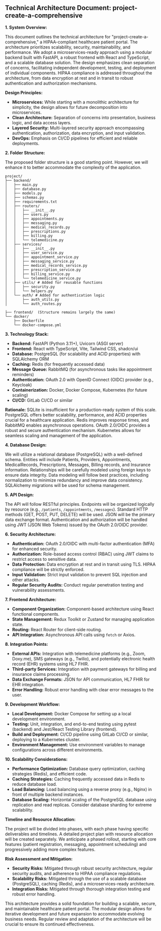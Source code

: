 ## Technical Architecture Document: project-create-a-comprehensive

**1. System Overview:**

This document outlines the technical architecture for "project-create-a-comprehensive," a HIPAA-compliant healthcare patient portal.  The architecture prioritizes scalability, security, maintainability, and performance.  We adopt a microservices-ready approach using a modular backend built with FastAPI, a robust frontend with React and TypeScript, and a scalable database solution.  The design emphasizes clean separation of concerns, facilitating independent development, testing, and deployment of individual components.  HIPAA compliance is addressed throughout the architecture, from data encryption at rest and in transit to robust authentication and authorization mechanisms.

**Design Principles:**

* **Microservices:**  While starting with a monolithic architecture for simplicity, the design allows for future decomposition into microservices.
* **Clean Architecture:**  Separation of concerns into presentation, business logic, and data access layers.
* **Layered Security:**  Multi-layered security approach encompassing authentication, authorization, data encryption, and input validation.
* **DevOps:**  Emphasis on CI/CD pipelines for efficient and reliable deployments.

**2. Folder Structure:**

The proposed folder structure is a good starting point.  However, we will enhance it to better accommodate the complexity of the application.

```
project/
├── backend/
│   ├── main.py
│   ├── database.py
│   ├── models.py
│   ├── schemas.py
│   ├── requirements.txt
│   ├── routers/
│   │   ├── __init__.py
│   │   ├── users.py
│   │   ├── appointments.py
│   │   ├── messaging.py
│   │   ├── medical_records.py
│   │   ├── prescriptions.py
│   │   ├── billing.py
│   │   └── telemedicine.py
│   ├── services/
│   │   ├── __init__.py
│   │   ├── user_service.py
│   │   ├── appointment_service.py
│   │   ├── messaging_service.py
│   │   ├── medical_records_service.py
│   │   ├── prescription_service.py
│   │   ├── billing_service.py
│   │   └── telemedicine_service.py
│   ├── utils/ # Added for reusable functions
│   │   ├── security.py
│   │   └── helpers.py
│   └── auth/ # Added for authentication logic
│       ├── auth_utils.py
│       └── auth_routes.py

├── frontend/  (Structure remains largely the same)
└── docker/
    ├── Dockerfile
    └── docker-compose.yml
```

**3. Technology Stack:**

* **Backend:** FastAPI (Python 3.11+), Uvicorn (ASGI server)
* **Frontend:** React with TypeScript, Vite, Tailwind CSS, shadcn/ui
* **Database:** PostgreSQL (for scalability and ACID properties) with SQLAlchemy ORM
* **Caching:** Redis (for frequently accessed data)
* **Message Queue:** RabbitMQ (for asynchronous tasks like appointment reminders)
* **Authentication:** OAuth 2.0 with OpenID Connect (OIDC) provider (e.g., Keycloak)
* **Containerization:** Docker, Docker Compose, Kubernetes (for future scaling)
* **CI/CD:** GitLab CI/CD or similar

**Rationale:**  SQLite is insufficient for a production-ready system of this scale. PostgreSQL offers better scalability, performance, and ACID properties crucial for a healthcare application.  Redis improves response times, and RabbitMQ enables asynchronous operations. OAuth 2.0/OIDC provides a robust and secure authentication mechanism. Kubernetes allows for seamless scaling and management of the application.


**4. Database Design:**

We will utilize a relational database (PostgreSQL) with a well-defined schema.  Entities will include Patients, Providers, Appointments, MedicalRecords, Prescriptions, Messages, Billing records, and Insurance information.  Relationships will be carefully modeled using foreign keys to ensure data integrity.  Data modeling will follow best practices, including normalization to minimize redundancy and improve data consistency.  SQLAlchemy migrations will be used for schema management.

**5. API Design:**

The API will follow RESTful principles.  Endpoints will be organized logically by resource (e.g., `/patients`, `/appointments`, `/messages`).  Standard HTTP methods (GET, POST, PUT, DELETE) will be used.  JSON will be the primary data exchange format.  Authentication and authorization will be handled using JWT (JSON Web Tokens) issued by the OAuth 2.0/OIDC provider.

**6. Security Architecture:**

* **Authentication:** OAuth 2.0/OIDC with multi-factor authentication (MFA) for enhanced security.
* **Authorization:** Role-based access control (RBAC) using JWT claims to restrict access to sensitive data.
* **Data Protection:** Data encryption at rest and in transit using TLS.  HIPAA compliance will be strictly enforced.
* **Input Validation:**  Strict input validation to prevent SQL injection and other attacks.
* **Regular Security Audits:**  Conduct regular penetration testing and vulnerability assessments.


**7. Frontend Architecture:**

* **Component Organization:**  Component-based architecture using React functional components.
* **State Management:** Redux Toolkit or Zustand for managing application state.
* **Routing:** React Router for client-side routing.
* **API Integration:**  Asynchronous API calls using `fetch` or Axios.

**8. Integration Points:**

* **External APIs:** Integration with telemedicine platforms (e.g., Zoom, Doxy.me), SMS gateways (e.g., Twilio), and potentially electronic health record (EHR) systems using HL7 FHIR.
* **Third-party Services:**  Integration with payment gateways for billing and insurance claims processing.
* **Data Exchange Formats:**  JSON for API communication, HL7 FHIR for EHR integration.
* **Error Handling:**  Robust error handling with clear error messages to the user.

**9. Development Workflow:**

* **Local Development:**  Docker Compose for setting up a local development environment.
* **Testing:**  Unit, integration, and end-to-end testing using pytest (backend) and Jest/React Testing Library (frontend).
* **Build and Deployment:**  CI/CD pipeline using GitLab CI/CD or similar, deploying to a Kubernetes cluster.
* **Environment Management:**  Use environment variables to manage configurations across different environments.


**10. Scalability Considerations:**

* **Performance Optimization:**  Database query optimization, caching strategies (Redis), and efficient code.
* **Caching Strategies:**  Caching frequently accessed data in Redis to reduce database load.
* **Load Balancing:**  Load balancing using a reverse proxy (e.g., Nginx) in front of multiple backend instances.
* **Database Scaling:**  Horizontal scaling of the PostgreSQL database using replication and read replicas.  Consider database sharding for extreme scalability.


**Timeline and Resource Allocation:**

The project will be divided into phases, with each phase having specific deliverables and timelines.  A detailed project plan with resource allocation will be created separately.  We anticipate a phased rollout, starting with core features (patient registration, messaging, appointment scheduling) and progressively adding more complex features.

**Risk Assessment and Mitigation:**

* **Security Risks:**  Mitigated through robust security architecture, regular security audits, and adherence to HIPAA compliance regulations.
* **Scalability Risks:**  Mitigated through the use of a scalable database (PostgreSQL), caching (Redis), and a microservices-ready architecture.
* **Integration Risks:**  Mitigated through thorough integration testing and robust error handling.

This architecture provides a solid foundation for building a scalable, secure, and maintainable healthcare patient portal.  The modular design allows for iterative development and future expansion to accommodate evolving business needs.  Regular review and adaptation of the architecture will be crucial to ensure its continued effectiveness.
